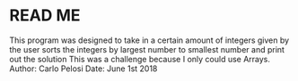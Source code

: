 # READ ME
 This program was designed to take in a certain amount of integers given by the user
 sorts the integers by largest number to smallest number and print out the solution
 This was a challenge because I only could use Arrays.
 Author: Carlo Pelosi
 Date: June 1st 2018
 
